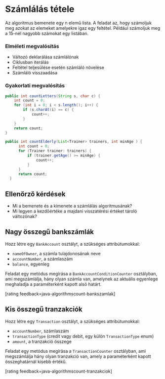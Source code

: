 # Számlálás tétele
Az algoritmus bemenete egy n elemű lista. A feladat az, hogy számoljuk meg azokat az elemeket amelyekre igaz egy feltétel. Például számoljuk meg a 15-nél nagyobb számokat egy listában.

### Elméleti megvalósítás
*	Változó deklarálása számlálónak
*	Ciklusban iterálás
*	Feltétel teljesülése esetén számláló növelése
*	Számláló visszaadása

### Gyakorlati megvalósítás
```java
public int countLetters(String s, char c) {
    int count = 0;
    for (int i = 0; i < s.length(); i++) {
        if (s.charAt(i) == c) {
            count++;
        }
    }
    return count;
}
```

```java
public int countElderly(List<Trainer> trainers, int minAge ) {
      int count = 0;
      for (Trainer trainer: trainers) {
          if (trainer.getAge() >= minAge) {
              count++;
          }
      }
      return count;
  }
```


## Ellenőrző kérdések
* Mi a bemenete és a kimenete a számlálás algoritmusának?
* Mi legyen a kezdőértéke a majdani visszatérési értéket tároló változónak?

## Nagy összegű bankszámlák
Hozz létre egy `BankAccount` osztályt, a szükséges attribútumokkal:

* `nameOfOwner`, a számla tulajdonosának neve
* `accountNumber`, a számlaszám
* `balance`, egyenleg

Feladat egy metódus megírása a `BankAccountConditionCounter` osztályban, ami megszámlálja, hány olyan számla van,
amelynek az aktuális egyenlege meghaladja a paraméterként kapott alsó határt.

[rating feedback=java-algorithmscount-bankszamlak]

## Kis összegű tranzakciók
Hozz létre egy `Transaction` osztályt, a szükséges attribútumokkal:

* `accountNumber`, számlaszám
* `transactionType` (credit vagy debit, egy külön `TransactionType` enum)
* `amount`, a tranzakció összege

Feladat egy metódus megírása a `TransactionCounter` osztályban, ami megszámlálja hány olyan tranzakció van,
amely a paraméterként kapott összeghatárnál kisebb értékű.

[rating feedback=java-algorithmscount-tranzakciok]
